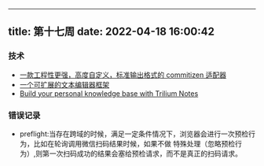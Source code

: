 
---
title: 第十七周
date: 2022-04-18 16:00:42
---
### 技术
- [一款工程性更强，高度自定义，标准输出格式的 commitizen 适配器](https://cz-git.qbenben.com/zh/guide/)
- [一个可扩展的文本编辑器框架](https://lexical.dev/)
- [Build your personal knowledge base with Trilium Notes](https://github.com/zadam/trilium)

### 错误记录
- preflight:当存在跨域的时候，满足一定条件情况下，浏览器会进行一次预检行为，比如在轮询调用微信扫码结果时候，如果不做
  特殊处理（忽略预检行为）,则第一次扫码成功的结果会塞给预检请求，而不是真正的扫码请求。
